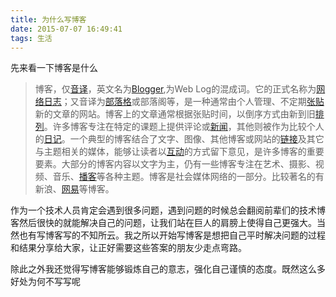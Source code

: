 ```yaml
---
title: 为什么写博客
date: 2015-07-07 16:49:41
tags: 生活
---
```


先来看一下博客是什么
>博客，仅[音译](http://baike.baidu.com/view/124495.htm)，英文名为[Blogger](http://baike.baidu.com/view/7991.htm),为Web Log的混成词。它的正式名称为[网络日志](http://baike.baidu.com/view/162.htm)；又音译为[部落格](http://baike.baidu.com/view/95681.htm)或部落阁等，是一种通常由个人管理、不定期[张贴](http://baike.baidu.com/view/2498961.htm)新的文章的网站。博客上的文章通常根据张贴时间，以倒序方式由新到旧[排列](http://baike.baidu.com/subview/902560/5376104.htm)。许多博客专注在特定的课题上提供评论或[新闻](http://baike.baidu.com/view/14325.htm)，其他则被作为比较个人的[日记](http://baike.baidu.com/view/50692.htm)。一个典型的博客结合了文字、图像、其他博客或网站的[链接](http://baike.baidu.com/view/147669.htm)及其它与主题相关的媒体，能够让读者以[互动](http://baike.baidu.com/subview/568570/14023452.htm)的方式留下意见，是许多博客的重要要素。大部分的博客内容以文字为主，仍有一些博客专注在艺术、摄影、视频、音乐、[播客](http://baike.baidu.com/view/7024.htm)等各种主题。博客是社会媒体网络的一部分。比较著名的有新浪、[网易](http://baike.baidu.com/view/6043.htm)等博客。       
<!--more-->
作为一个技术人员肯定会遇到很多问题，遇到问题的时候总会翻阅前辈们的技术博客然后很快的就能解决自己的问题，让我们站在巨人的肩膀上使得自己更强大。当然也有写博客写的不知所云。我之所以开始写博客是想把自己平时解决问题的过程和结果分享给大家，让正好需要这些答案的朋友少走点弯路。    
   
除此之外我还觉得写博客能够锻炼自己的意志，强化自己谨慎的态度。既然这么多好处为何不写写呢
